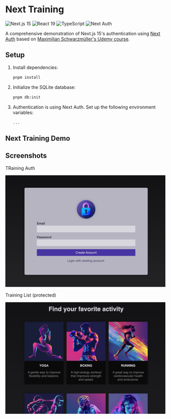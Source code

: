 # Next Training

![Next.js 15](https://img.shields.io/badge/-Next.js%2015-000000?style=flat-square&logo=next.js)
![React 19](https://img.shields.io/badge/-React%2019-61DAFB?style=flat-square&logo=react&logoColor=black)
![TypeScript](https://img.shields.io/badge/-TypeScript-3178C6?style=flat-square&logo=typescript&logoColor=white)
![Next Auth](https://img.shields.io/badge/-Next%20Auth-000000?style=flat-square&logo=next.js&logoColor=white)

A comprehensive demonstration of Next.js 15's authentication using [Next Auth](https://next-auth.js.org/) based on [Maximilian Schwarzmüller's Udemy course](https://www.udemy.com/course/react-the-complete-guide-incl-redux).

## Setup

1. Install dependencies:

   ```bash
   pnpm install
   ```

2. Initialize the SQLite database:
   ```bash
   pnpm db:init
   ```

3. Authentication is using Next Auth. Set up the following environment variables:

   ```bash
   ...
   ```

## Next Training Demo

## Screenshots

TRaining Auth

<img src="public/readme/next-training-auth.png" width="500" alt="Next Training Auth" />

Training List (protected)

<img src="public/readme/next-training-list.png" width="500" alt="Next Training list" />